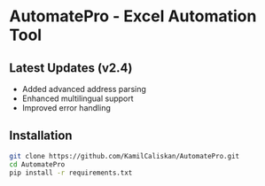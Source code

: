 # AutomatePro - Excel Automation Tool

## Latest Updates (v2.4)
- Added advanced address parsing
- Enhanced multilingual support
- Improved error handling

## Installation
```bash
git clone https://github.com/KamilCaliskan/AutomatePro.git
cd AutomatePro
pip install -r requirements.txt
